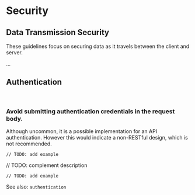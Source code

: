 # Security


## Data Transmission Security
These guidelines focus on securing data as it travels between the client and server.


...


## Authentication
<br>


### Avoid submitting authentication credentials in the request body.

Although uncommon, it is a possible implementation for an API authentication. However this would indicate a non-RESTful design, which
is not recommended.

```http
// TODO: add example
```

// TODO: complement description

```http
// TODO: add example
```

See also: `authentication`
<br><br>